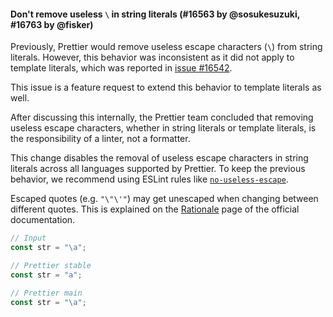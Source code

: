 #### Don't remove useless `\` in string literals (#16563 by @sosukesuzuki, #16763 by @fisker)

Previously, Prettier would remove useless escape characters (`\`) from string literals. However, this behavior was inconsistent as it did not apply to template literals, which was reported in [issue #16542](https://github.com/prettier/prettier/issues/16542).

This issue is a feature request to extend this behavior to template literals as well.

After discussing this internally, the Prettier team concluded that removing useless escape characters, whether in string literals or template literals, is the responsibility of a linter, not a formatter.

This change disables the removal of useless escape characters in string literals across all languages supported by Prettier. To keep the previous behavior, we recommend using ESLint rules like [`no-useless-escape`](https://eslint.org/docs/latest/rules/no-useless-escape).

Escaped quotes (e.g. `"\"\'"`) may get unescaped when changing between different quotes. This is explained on the [Rationale](https://prettier.io/docs/en/rationale.html#strings) page of the official documentation.

<!-- prettier-ignore -->
```jsx
// Input
const str = "\a";

// Prettier stable
const str = "a";

// Prettier main
const str = "\a";
```

